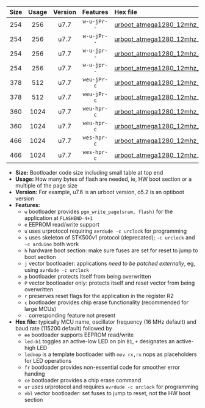 |Size|Usage|Version|Features|Hex file|
|:-:|:-:|:-:|:-:|:--|
|254|256|u7.7|`w-u-jPr--`|[urboot_atmega1280_12mhz_250000bps_led+b7_ur_vbl.hex](https://raw.githubusercontent.com/stefanrueger/urboot.hex/main/mcus/atmega1280/fcpu_12mhz/250000_bps/urboot_atmega1280_12mhz_250000bps_led+b7_ur_vbl.hex)|
|254|256|u7.7|`w-u-jPr--`|[urboot_atmega1280_12mhz_250000bps_lednop_ur_vbl.hex](https://raw.githubusercontent.com/stefanrueger/urboot.hex/main/mcus/atmega1280/fcpu_12mhz/250000_bps/urboot_atmega1280_12mhz_250000bps_lednop_ur_vbl.hex)|
|254|256|u7.7|`w-u-jpr--`|[urboot_atmega1280_12mhz_250000bps_led+b7_fr_ur_vbl.hex](https://raw.githubusercontent.com/stefanrueger/urboot.hex/main/mcus/atmega1280/fcpu_12mhz/250000_bps/urboot_atmega1280_12mhz_250000bps_led+b7_fr_ur_vbl.hex)|
|254|256|u7.7|`w-u-jpr--`|[urboot_atmega1280_12mhz_250000bps_lednop_fr_ur_vbl.hex](https://raw.githubusercontent.com/stefanrueger/urboot.hex/main/mcus/atmega1280/fcpu_12mhz/250000_bps/urboot_atmega1280_12mhz_250000bps_lednop_fr_ur_vbl.hex)|
|378|512|u7.7|`weu-jPr-c`|[urboot_atmega1280_12mhz_250000bps_ee_led+b7_fr_ce_ur_vbl.hex](https://raw.githubusercontent.com/stefanrueger/urboot.hex/main/mcus/atmega1280/fcpu_12mhz/250000_bps/urboot_atmega1280_12mhz_250000bps_ee_led+b7_fr_ce_ur_vbl.hex)|
|378|512|u7.7|`weu-jPr-c`|[urboot_atmega1280_12mhz_250000bps_ee_lednop_fr_ce_ur_vbl.hex](https://raw.githubusercontent.com/stefanrueger/urboot.hex/main/mcus/atmega1280/fcpu_12mhz/250000_bps/urboot_atmega1280_12mhz_250000bps_ee_lednop_fr_ce_ur_vbl.hex)|
|360|1024|u7.7|`weu-hpr-c`|[urboot_atmega1280_12mhz_250000bps_ee_led+b7_fr_ce_ur.hex](https://raw.githubusercontent.com/stefanrueger/urboot.hex/main/mcus/atmega1280/fcpu_12mhz/250000_bps/urboot_atmega1280_12mhz_250000bps_ee_led+b7_fr_ce_ur.hex)|
|360|1024|u7.7|`weu-hpr-c`|[urboot_atmega1280_12mhz_250000bps_ee_lednop_fr_ce_ur.hex](https://raw.githubusercontent.com/stefanrueger/urboot.hex/main/mcus/atmega1280/fcpu_12mhz/250000_bps/urboot_atmega1280_12mhz_250000bps_ee_lednop_fr_ce_ur.hex)|
|466|1024|u7.7|`wes-hpr-c`|[urboot_atmega1280_12mhz_250000bps_ee_led+b7_fr_ce.hex](https://raw.githubusercontent.com/stefanrueger/urboot.hex/main/mcus/atmega1280/fcpu_12mhz/250000_bps/urboot_atmega1280_12mhz_250000bps_ee_led+b7_fr_ce.hex)|
|466|1024|u7.7|`wes-hpr-c`|[urboot_atmega1280_12mhz_250000bps_ee_lednop_fr_ce.hex](https://raw.githubusercontent.com/stefanrueger/urboot.hex/main/mcus/atmega1280/fcpu_12mhz/250000_bps/urboot_atmega1280_12mhz_250000bps_ee_lednop_fr_ce.hex)|

- **Size:** Bootloader code size including small table at top end
- **Usage:** How many bytes of flash are needed, ie, HW boot section or a multiple of the page size
- **Version:** For example, u7.6 is an urboot version, o5.2 is an optiboot version
- **Features:**
  + `w` bootloader provides `pgm_write_page(sram, flash)` for the application at `FLASHEND-4+1`
  + `e` EEPROM read/write support
  + `u` uses urprotocol requiring `avrdude -c urclock` for programming
  + `s` uses skeleton of STK500v1 protocol (deprecated); `-c urclock` and `-c arduino` both work
  + `h` hardware boot section: make sure fuses are set for reset to jump to boot section
  + `j` vector bootloader: applications *need to be patched externally*, eg, using `avrdude -c urclock`
  + `p` bootloader protects itself from being overwritten
  + `P` vector bootloader only: protects itself and reset vector from being overwritten
  + `r` preserves reset flags for the application in the register R2
  + `c` bootloader provides chip erase functionality (recommended for large MCUs)
  + `-` corresponding feature not present
- **Hex file:** typically MCU name, oscillator frequency (16 MHz default) and baud rate (115200 default) followed by
  + `ee` bootloader supports EEPROM read/write
  + `led-b1` toggles an active-low LED on pin `B1`, `+` designates an active-high LED
  + `lednop` is a template bootloader with `mov rx,rx` nops as placeholders for LED operations
  + `fr` bootloader provides non-essential code for smoother error handing
  + `ce` bootloader provides a chip erase command
  + `ur` uses urprotocol and requires `avrdude -c urclock` for programming
  + `vbl` vector bootloader: set fuses to jump to reset, not the HW boot section
